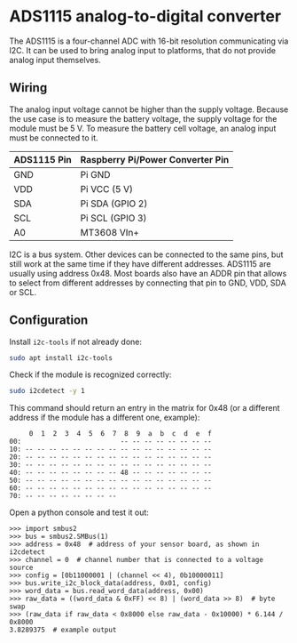 ADS1115 analog-to-digital converter
===================================

The ADS1115 is a four-channel ADC with 16-bit resolution communicating via I2C. It can be used to bring analog input to
platforms, that do not provide analog input themselves.

## Wiring

The analog input voltage cannot be higher than the supply voltage. Because the use case is to measure the battery
voltage, the supply voltage for the module must be 5 V. To measure the battery cell voltage, an analog input must be
connected to it.

| ADS1115 Pin | Raspberry Pi/Power Converter Pin |
|-------------|----------------------------------|
| GND         | Pi GND                           |
| VDD         | Pi VCC (5 V)                     |
| SDA         | Pi SDA (GPIO 2)                  |
| SCL         | Pi SCL (GPIO 3)                  |
| A0          | MT3608 VIn+                      |

I2C is a bus system. Other devices can be connected to the same pins, but still work at the same time if they have
different addresses. ADS1115 are usually using address 0x48. Most boards also have an ADDR pin that allows to select
from different addresses by connecting that pin to GND, VDD, SDA or SCL.

## Configuration

Install ``i2c-tools`` if not already done:
```bash
sudo apt install i2c-tools
```

Check if the module is recognized correctly:
```bash
sudo i2cdetect -y 1
```
This command should return an entry in the matrix for 0x48 (or a different address if the module has a different one,
example):
```
     0  1  2  3  4  5  6  7  8  9  a  b  c  d  e  f
00:                         -- -- -- -- -- -- -- --
10: -- -- -- -- -- -- -- -- -- -- -- -- -- -- -- --
20: -- -- -- -- -- -- -- -- -- -- -- -- -- -- -- --
30: -- -- -- -- -- -- -- -- -- -- -- -- -- -- -- --
40: -- -- -- -- -- -- -- -- 48 -- -- -- -- -- -- --
50: -- -- -- -- -- -- -- -- -- -- -- -- -- -- -- --
60: -- -- -- -- -- -- -- -- -- -- -- -- -- -- -- --
70: -- -- -- -- -- -- -- --
```

Open a python console and test it out:
```pycon
>>> import smbus2
>>> bus = smbus2.SMBus(1)
>>> address = 0x48  # address of your sensor board, as shown in i2cdetect
>>> channel = 0  # channel number that is connected to a voltage source
>>> config = [0b11000001 | (channel << 4), 0b10000011]
>>> bus.write_i2c_block_data(address, 0x01, config)
>>> word_data = bus.read_word_data(address, 0x00)
>>> raw_data = ((word_data & 0xFF) << 8) | (word_data >> 8)  # byte swap
>>> (raw_data if raw_data < 0x8000 else raw_data - 0x10000) * 6.144 / 0x8000
3.8289375  # example output
```

